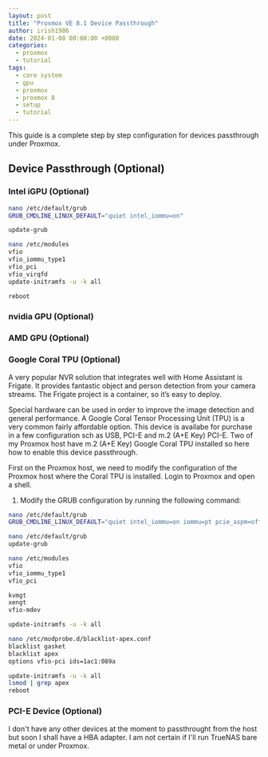 ```yaml
---
layout: post
title: "Proxmox VE 8.1 Device Passthrough"
author: irish1986
date: 2024-01-08 00:00:00 +0000
categories:
  - proxmox
  - tutorial
tags:
  - core system
  - gpu
  - proxmox
  - proxmox 8
  - setup
  - tutorial
---
```


This guide is a complete step by step configuration for devices passthrough under Proxmox.

## Device Passthrough (Optional)

### Intel iGPU (Optional)

```bash
nano /etc/default/grub
GRUB_CMDLINE_LINUX_DEFAULT="quiet intel_iommu=on"

update-grub

nano /etc/modules
vfio
vfio_iommu_type1
vfio_pci
vfio_virqfd
update-initramfs -u -k all

reboot
```

### nvidia GPU (Optional)

### AMD GPU (Optional)

### Google Coral TPU (Optional)

A very popular NVR solution that integrates well with Home Assistant is Frigate. It provides fantastic object and person detection from your camera streams. The Frigate project is a container, so it’s easy to deploy.

Special hardware can be used in order to improve the image detection and general performance.  A Google Coral Tensor Processing Unit (TPU) is a very common fairly affordable option.  This device is availabe for purchase in a few configuration sch as USB, PCI-E and m.2 (A+E Key) PCI-E.  Two of my Proxmox host have m.2 (A+E Key) Google Coral TPU installed so here how to enable this device passthrough.

First on the Proxmox host, we need to modify the configuration of the Proxmox host where the Coral TPU is installed.  Login to Proxmox and open a shell.

1. Modify the GRUB configuration by running the following command:

```bash
nano /etc/default/grub
GRUB_CMDLINE_LINUX_DEFAULT="quiet intel_iommu=on iommu=pt pcie_aspm=off initcall_blacklist=sysfb_init"
```

```bash
nano /etc/default/grub
update-grub
```

```bash
nano /etc/modules
vfio
vfio_iommu_type1
vfio_pci

kvmgt
xengt
vfio-mdev
```

```bash
update-initramfs -u -k all
```

```bash
nano /etc/modprobe.d/blacklist-apex.conf
blacklist gasket
blacklist apex
options vfio-pci ids=1ac1:089a
```

```bash
update-initramfs -u -k all
lsmod | grep apex
reboot
```

### PCI-E Device (Optional)

I don't have any other devices at the moment to passthrought from the host but soon I shall have a HBA adapter.  I am not certain if I'll run TrueNAS bare metal or under Proxmox.
